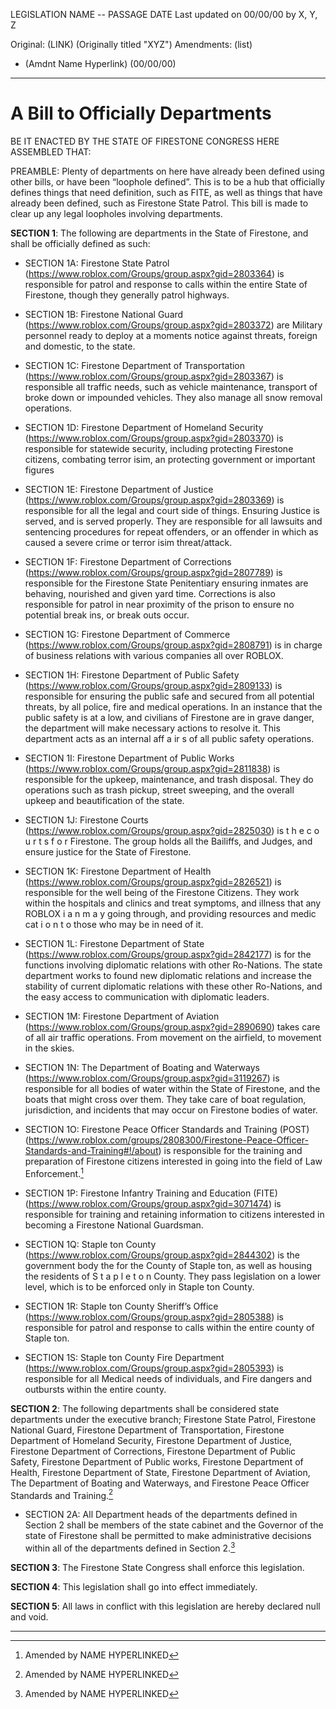 LEGISLATION NAME -- PASSAGE DATE
Last updated on 00/00/00 by X, Y, Z

Original: (LINK) (Originally titled "XYZ")
Amendments: (list) 
- (Amdnt Name Hyperlink) (00/00/00)


---

# A Bill to Officially Departments

BE IT ENACTED BY THE STATE OF FIRESTONE CONGRESS HERE ASSEMBLED THAT:

PREAMBLE: Plenty of departments on here have already been defined using other bills, or have been “loophole defined”. This is to be a hub that officially defines things that need definition, such as FITE, as well as things that have already been defined, such as Firestone State Patrol. This bill is made to clear up any legal loopholes involving departments.

**SECTION 1**: The following are departments in the State of Firestone, and shall be officially defined as such:

- SECTION 1A: Firestone State Patrol (https://www.roblox.com/Groups/group.aspx?gid=2803364) is responsible for patrol and response to calls within the entire State of Firestone, though they generally patrol highways.

- SECTION 1B: Firestone National Guard (https://www.roblox.com/Groups/group.aspx?gid=2803372) are Military personnel ready to deploy at a moments notice against threats, foreign and domestic, to the state.

- SECTION 1C: Firestone Department of Transportation (https://www.roblox.com/Groups/group.aspx?gid=2803367) is responsible all traffic needs, such as vehicle maintenance, transport of broke down or impounded vehicles. They also manage all snow removal operations.

- SECTION 1D: Firestone Department of Homeland Security (https://www.roblox.com/Groups/group.aspx?gid=2803370) is responsible for statewide security, including protecting Firestone citizens, combating terror isim, an protecting government or important figures

- SECTION 1E: Firestone Department of Justice (https://www.roblox.com/Groups/group.aspx?gid=2803369) is responsible for all the legal and court side of things. Ensuring Justice is served, and is served properly. They are responsible for all lawsuits and sentencing procedures for repeat offenders, or an offender in which as caused a severe crime or terror isim threat/attack.

- SECTION 1F: Firestone Department of Corrections (https://www.roblox.com/Groups/group.aspx?gid=2807789) is responsible for the Firestone State Penitentiary ensuring inmates are behaving, nourished and given yard time. Corrections is also responsible for patrol in near proximity of the prison to ensure no potential break ins, or break outs occur.

- SECTION 1G: Firestone Department of Commerce (https://www.roblox.com/Groups/group.aspx?gid=2808791) is in charge of business relations with various companies all over ROBLOX.

- SECTION 1H: Firestone Department of Public Safety (https://www.roblox.com/Groups/group.aspx?gid=2809133) is responsible for ensuring the public safe and secured from all potential threats, by all police, fire and medical operations. In an instance that the public safety is at a low, and civilians of Firestone are in grave danger, the department will make necessary actions to resolve it. This department acts as an internal aff a ir s of all public safety operations.

- SECTION 1I: Firestone Department of Public Works (https://www.roblox.com/Groups/group.aspx?gid=2811838) is responsible for the upkeep, maintenance, and trash disposal. They do operations such as trash pickup, street sweeping, and the overall upkeep and beautification of the state.

- SECTION 1J: Firestone Courts (https://www.roblox.com/Groups/group.aspx?gid=2825030) is t h e c o u r t s f o r Firestone. The group holds all the Bailiffs, and Judges, and ensure justice for the State of Firestone.

- SECTION 1K: Firestone Department of Health (https://www.roblox.com/Groups/group.aspx?gid=2826521) is responsible for the well being of the Firestone Citizens. They work within the hospitals and clinics and treat symptoms, and illness that any ROBLOX i a n m a y going through, and providing resources and medic cat i o n t o those who may be in need of it.

- SECTION 1L: Firestone Department of State (https://www.roblox.com/Groups/group.aspx?gid=2842177) is for the functions involving diplomatic relations with other Ro-Nations. The state department works to found new diplomatic relations and increase the stability of current diplomatic relations with these other Ro-Nations, and the easy access to communication with diplomatic leaders.

- SECTION 1M: Firestone Department of Aviation (https://www.roblox.com/Groups/group.aspx?gid=2890690) takes care of all air traffic operations. From movement on the airfield, to movement in the skies.

- SECTION 1N: The Department of Boating and Waterways (https://www.roblox.com/Groups/group.aspx?gid=3119267) is responsible for all bodies of water within the State of Firestone, and the boats that might cross over them. They take care of boat regulation, jurisdiction, and incidents that may occur on Firestone bodies of water.

- SECTION 1O: Firestone Peace Officer Standards and Training (POST) (https://www.roblox.com/groups/2808300/Firestone-Peace-Officer-Standards-and-Training#!/about) is responsible for the training and preparation of Firestone citizens interested in going into the field of Law Enforcement.[^1]

- SECTION 1P: Firestone Infantry Training and Education (FITE) (https://www.roblox.com/Groups/group.aspx?gid=3071474) is responsible for training and retaining information to citizens interested in becoming a Firestone National Guardsman.

- SECTION 1Q: Staple ton County (https://www.roblox.com/Groups/group.aspx?gid=2844302) is the government body the for the County of Staple ton, as well as housing the residents of S t a p l e t o n County. They pass legislation on a lower level, which is to be enforced only in Staple ton County.

- SECTION 1R: Staple ton County Sheriff’s Office (https://www.roblox.com/Groups/group.aspx?gid=2805388) is responsible for patrol and response to calls within the entire county of Staple ton.

- SECTION 1S: Staple ton County Fire Department (https://www.roblox.com/Groups/group.aspx?gid=2805393) is responsible for all Medical needs of individuals, and Fire dangers and outbursts within the entire county.

**SECTION 2**: The following departments shall be considered state departments under the executive branch; Firestone State Patrol, Firestone National Guard, Firestone Department of Transportation, Firestone Department of Homeland Security, Firestone Department of Justice, Firestone Department of Corrections, Firestone Department of Public Safety, Firestone Department of Public works, Firestone Department of Health, Firestone Department of State, Firestone Department of Aviation, The Department of Boating and Waterways, and Firestone Peace Officer Standards and Training.[^1]

- SECTION 2A: All Department heads of the departments defined in Section 2 shall be members of the state cabinet and the Governor of the state of Firestone shall be permitted to make administrative decisions within all of the departments defined in Section 2.[^1]

**SECTION 3**: The Firestone State Congress shall enforce this legislation.

**SECTION 4**: This legislation shall go into effect immediately.

**SECTION 5**: All laws in conflict with this legislation are hereby declared null and void.

---

[^1]: Amended by NAME HYPERLINKED
